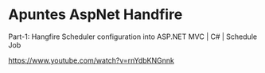 # Apuntes AspNet Handfire

Part-1: Hangfire Scheduler configuration into ASP.NET MVC | C# | Schedule Job

https://www.youtube.com/watch?v=rnYdbKNGnnk

